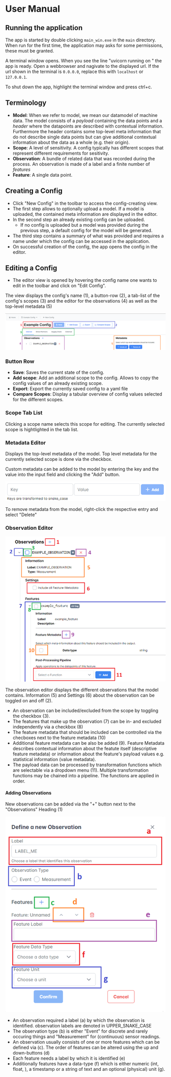# User Manual

## Running the application

The app is started by double clicking `main_win.exe` in the `main` directory.
When run for the first time, the application may asks for some permissions, these must be granted.

A terminal window opens. When you see the line "uvicorn running on <url>" the app is ready.
Open a webbrowser and nagivate to the displayed url. If the url shown in the
terminal is `0.0.0.0`, replace this with `localhost` or `127.0.0.1`.

To shut down the app, highlight the terminal window and press ctrl+c.

## Terminology

- **Model**: When we refer to model, we mean our datamodel of machine data. The model consists of a *payload* containing the data points and a *header* where the datapoints are described with contextual information. Furthermore the header contains some top-level meta information that do not describe single data points but can give additional contextual information about the data as a whole (e.g. their origin).
- **Scope**: A level of sensitivity. A config typically has different scopes that represent different requirements for sesitivity.
- **Observation**: A bundle of related data that was recorded during the process. An observation is made of a label and a finite number of *features*
- **Feature**: A single data point.

## Creating a Config

- Click "New Config" in the toolbar to access the config-creating view.
- The first step allows to optionally upload a model. If a model is uploaded, the contained meta information are displayed in the editor.
- In the second step an already existing config can be uploaded. 
    - If no config is uploaded but a model was provided during the previous step, a default config for the model will be generated.
- The third step contains a summary of what was provided and requires a name under which the config can be accessed in the application.
- On successful creation of the config, the app opens the config in the editor.

## Editing a Config

- The editor view is opened by hovering the config name one wants to edit in the toolbar and click on "Edit Config".

The view displays the config's name (1), a button-row (2), a tab-list of the config's scopes (3) and the editor for the observations (4) as well as the top-level metadata (5)

![Overview of the Scope-Editor view](readme-screenshots/config-editor_overview.png)

### Button Row

- **Save**: Saves the current state of the config.
- **Add scope**: Add an additional scope to the config. Allows to copy the config values of an already existing scope.
- **Export**: Export the currently saved config to a yaml file
- **Compare Scopes**: Display a tabular overview of config values selected for the different scopes.

### Scope Tab List

Clicking a scope name selects this scope for editing. The currently selected scope is hightlighted in the tab list.

### Metadata Editor

Displays the top-level metadata of the model. Top level metadata for the currently selected scope is done via the checkbox.

Custom metadata can be added to the model by entering the key and the value into the input field and clicking the "Add" button.

![Add additional metadata to the model](readme-screenshots/config-editor_metadata-add.png)

To remove metadata from the model, right-click the respective entry and select "Delete"

### Observation Editor

![Observation Config](readme-screenshots/config-editor_observation-config.png)

The observation editor displays the different observations that the model contains.
Information (5) and Settings (6) about the observation can be toggled on and off (2).

- An observation can be included/excluded from the scope by toggling the checkbox (3).
- The features that make up the observation (7) can be in- and excluded independently via a checkbox (8)
- The feature metadata that should be included can be controlled via the checboxes next to the feature metadata (10)
- Additional feature metadata can be also be added (9). Feature Metadata describes contextual information about the featute itself (descriptive feature metadata) or information about the feature's payload values e.g. statistical information (value metadata).
- The payload data can be processed by transformation functions which are selectable via a dropdown menu (11). Multiple transformation functions may be chained into a pipeline. The functions are applied in order.

#### Adding Observations

New observations can be added via the "+" button next to the "Observations" Heading (1)

![Dialog for adding observations](readme-screenshots/config-editor_add-observation.png)

- An observation required a label (a) by which the observation is identified. observation labels are denoted in UPPER_SNAKE_CASE
- The observation type (b) is either "Event" for discrete and rarely occuring things and "Measurement" for (continuous) sensor readings.
- An observation usually consists of one or more features which can be defined via (c). The order of features can be altered using the up and down-buttons (d)
- Each feature needs a label by which it is identified (e)
- Additionally features have a data-type (f) which is either numeric (int, float, ), a timestamp or a string of text and an optional (physical) unit (g).